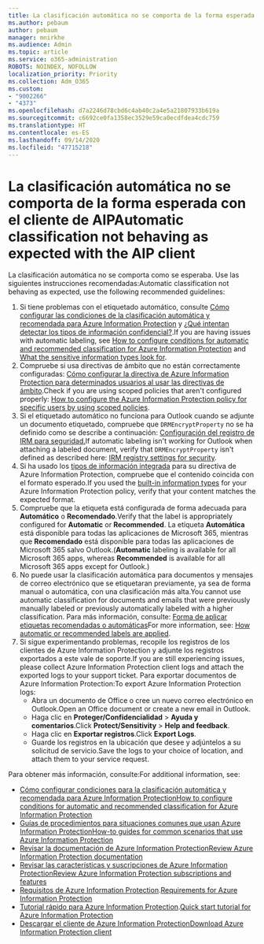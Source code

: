 ```yaml
---
title: La clasificación automática no se comporta de la forma esperada con el cliente de AIP
ms.author: pebaum
author: pebaum
manager: mnirkhe
ms.audience: Admin
ms.topic: article
ms.service: o365-administration
ROBOTS: NOINDEX, NOFOLLOW
localization_priority: Priority
ms.collection: Adm_O365
ms.custom:
- "9002266"
- "4373"
ms.openlocfilehash: d7a2246d78cbd6c4ab40c2a4e5a21807933b619a
ms.sourcegitcommit: c6692ce0fa1358ec3529e59ca0ecdfdea4cdc759
ms.translationtype: HT
ms.contentlocale: es-ES
ms.lasthandoff: 09/14/2020
ms.locfileid: "47715218"
---
```

# <a name="automatic-classification-not-behaving-as-expected-with-the-aip-client"></a><span data-ttu-id="93f88-102">La clasificación automática no se comporta de la forma esperada con el cliente de AIP</span><span class="sxs-lookup"><span data-stu-id="93f88-102">Automatic classification not behaving as expected with the AIP client</span></span>

<span data-ttu-id="93f88-103">La clasificación automática no se comporta como se esperaba. Use las siguientes instrucciones recomendadas:</span><span class="sxs-lookup"><span data-stu-id="93f88-103">Automatic classification not behaving as expected, use the following recommended guidelines:</span></span>

1. <span data-ttu-id="93f88-104">Si tiene problemas con el etiquetado automático, consulte [Cómo configurar las condiciones de la clasificación automática y recomendada para Azure Information Protection](https://docs.microsoft.com/azure/information-protection/configure-policy-classification) y [¿Qué intentan detectar los tipos de información confidencial?](https://docs.microsoft.com/microsoft-365/compliance/sensitive-information-type-entity-definitions).</span><span class="sxs-lookup"><span data-stu-id="93f88-104">If you are having issues with automatic labeling, see [How to configure conditions for automatic and recommended classification for Azure Information Protection](https://docs.microsoft.com/azure/information-protection/configure-policy-classification) and [What the sensitive information types look for](https://docs.microsoft.com/microsoft-365/compliance/sensitive-information-type-entity-definitions).</span></span>
2. <span data-ttu-id="93f88-105">Compruebe si usa directivas de ámbito que no están correctamente configuradas: [Cómo configurar la directiva de Azure Information Protection para determinados usuarios al usar las directivas de ámbito](https://docs.microsoft.com/azure/information-protection/configure-policy-scope).</span><span class="sxs-lookup"><span data-stu-id="93f88-105">Check if you are using scoped policies that aren't configured properly: [How to configure the Azure Information Protection policy for specific users by using scoped policies](https://docs.microsoft.com/azure/information-protection/configure-policy-scope).</span></span>
3. <span data-ttu-id="93f88-106">Si el etiquetado automático no funciona para Outlook cuando se adjunte un documento etiquetado, compruebe que `DRMEncryptProperty` no se ha definido como se describe a continuación: [Configuración del registro de IRM para seguridad.](https://docs.microsoft.com/deployoffice/security/protect-sensitive-messages-and-documents-by-using-irm-in-office#office-2016-irm-registry-key-options)</span><span class="sxs-lookup"><span data-stu-id="93f88-106">If automatic labeling isn't working for Outlook when attaching a labeled document, verify that `DRMEncryptProperty` isn't defined as described here: [IRM registry settings for security](https://docs.microsoft.com/deployoffice/security/protect-sensitive-messages-and-documents-by-using-irm-in-office#office-2016-irm-registry-key-options).</span></span>
4. <span data-ttu-id="93f88-107">Si ha usado los [tipos de información integrada](https://support.office.com/article/What-the-sensitive-information-types-look-for-fd505979-76be-4d9f-b459-abef3fc9e86b) para su directiva de Azure Information Protection, compruebe que el contenido coincida con el formato esperado.</span><span class="sxs-lookup"><span data-stu-id="93f88-107">If you used the [built-in information types](https://support.office.com/article/What-the-sensitive-information-types-look-for-fd505979-76be-4d9f-b459-abef3fc9e86b) for your Azure Information Protection policy, verify that your content matches the expected format.</span></span>
5. <span data-ttu-id="93f88-108">Compruebe que la etiqueta está configurada de forma adecuada para **Automático** o **Recomendado**.</span><span class="sxs-lookup"><span data-stu-id="93f88-108">Verify that the label is appropriately configured for **Automatic** or **Recommended**.</span></span> <span data-ttu-id="93f88-109">La etiqueta **Automática** está disponible para todas las aplicaciones de Microsoft 365, mientras que **Recomendado** está disponible para todas las aplicaciones de Microsoft 365 salvo Outlook.</span><span class="sxs-lookup"><span data-stu-id="93f88-109">(**Automatic** labeling is available for all Microsoft 365 apps, whereas **Recommended** is available for all Microsoft 365 apps except for Outlook.)</span></span>
6. <span data-ttu-id="93f88-110">No puede usar la clasificación automática para documentos y mensajes de correo electrónico que se etiquetaran previamente, ya sea de forma manual o automática, con una clasificación más alta.</span><span class="sxs-lookup"><span data-stu-id="93f88-110">You cannot use automatic classification for documents and emails that were previously manually labeled or previously automatically labeled with a higher classification.</span></span>  <span data-ttu-id="93f88-111">Para más información, consulte: [Forma de aplicar etiquetas recomendadas o automáticas](https://docs.microsoft.com/azure/information-protection/configure-policy-classification#how-automatic-or-recommended-labels-are-applied)</span><span class="sxs-lookup"><span data-stu-id="93f88-111">For more information, see: [How automatic or recommended labels are applied](https://docs.microsoft.com/azure/information-protection/configure-policy-classification#how-automatic-or-recommended-labels-are-applied).</span></span>
7. <span data-ttu-id="93f88-112">Si sigue experimentando problemas, recopile los registros de los clientes de Azure Information Protection y adjunte los registros exportados a este vale de soporte.</span><span class="sxs-lookup"><span data-stu-id="93f88-112">If you are still experiencing issues, please collect Azure Information Protection client logs and attach the exported logs to your support ticket.</span></span> <span data-ttu-id="93f88-113">Para exportar documentos de Azure Information Protection:</span><span class="sxs-lookup"><span data-stu-id="93f88-113">To export Azure Information Protection logs:</span></span>
    - <span data-ttu-id="93f88-114">Abra un documento de Office o cree un nuevo correo electrónico en Outlook.</span><span class="sxs-lookup"><span data-stu-id="93f88-114">Open an Office document or create a new email in Outlook.</span></span>
    - <span data-ttu-id="93f88-115">Haga clic en **Proteger/Confidencialidad** > **Ayuda y comentarios**.</span><span class="sxs-lookup"><span data-stu-id="93f88-115">Click **Protect/Sensitivity** > **Help and feedback**.</span></span>
    - <span data-ttu-id="93f88-116">Haga clic en **Exportar registros**.</span><span class="sxs-lookup"><span data-stu-id="93f88-116">Click **Export Logs**.</span></span>
    - <span data-ttu-id="93f88-117">Guarde los registros en la ubicación que desee y adjúntelos a su solicitud de servicio.</span><span class="sxs-lookup"><span data-stu-id="93f88-117">Save the logs to your choice of location, and attach them to your service request.</span></span>

<span data-ttu-id="93f88-118">Para obtener más información, consulte:</span><span class="sxs-lookup"><span data-stu-id="93f88-118">For additional information, see:</span></span>

- [<span data-ttu-id="93f88-119">Cómo configurar condiciones para la clasificación automática y recomendada para Azure Information Protection</span><span class="sxs-lookup"><span data-stu-id="93f88-119">How to configure conditions for automatic and recommended classification for Azure Information Protection</span></span>](https://docs.microsoft.com/azure/information-protection/configure-policy-classification)
- [<span data-ttu-id="93f88-120">Guías de procedimientos para situaciones comunes que usan Azure Information Protection</span><span class="sxs-lookup"><span data-stu-id="93f88-120">How-to guides for common scenarios that use Azure Information Protection</span></span>](https://docs.microsoft.com/azure/information-protection/how-to-guides)
- [<span data-ttu-id="93f88-121">Revisar la documentación de Azure Information Protection</span><span class="sxs-lookup"><span data-stu-id="93f88-121">Review Azure Information Protection documentation</span></span>](https://docs.microsoft.com/azure/information-protection/what-is-information-protection)
- [<span data-ttu-id="93f88-122">Revisar las características y suscripciones de Azure Information Protection</span><span class="sxs-lookup"><span data-stu-id="93f88-122">Review Azure Information Protection subscriptions and features</span></span>](https://azure.microsoft.com/pricing/details/information-protection)
- <span data-ttu-id="93f88-123">[Requisitos de Azure Information Protection](https://docs.microsoft.com/azure/information-protection/get-started/requirements).</span><span class="sxs-lookup"><span data-stu-id="93f88-123">[Requirements for Azure Information Protection](https://docs.microsoft.com/azure/information-protection/get-started/requirements)</span></span>
- <span data-ttu-id="93f88-124">[Tutorial rápido para Azure Information Protection](https://docs.microsoft.com/azure/information-protection/get-started/infoprotect-quick-start-tutorial).</span><span class="sxs-lookup"><span data-stu-id="93f88-124">[Quick start tutorial for Azure Information Protection](https://docs.microsoft.com/azure/information-protection/get-started/infoprotect-quick-start-tutorial)</span></span>
- [<span data-ttu-id="93f88-125">Descargar el cliente de Azure Information Protection</span><span class="sxs-lookup"><span data-stu-id="93f88-125">Download Azure Information Protection client</span></span>](https://www.microsoft.com/download/details.aspx?id=53018)
